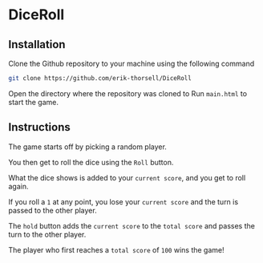 # DiceRoll

## Installation
Clone the Github repository to your machine using the following command
```bash
git clone https://github.com/erik-thorsell/DiceRoll
```
Open the directory where the repository was cloned to
Run `main.html` to start the game.

## Instructions
The game starts off by picking a random player.

You then get to roll the dice using the `Roll` button.

What the dice shows is added to your `current score`, and you get to roll again.

If you roll a `1` at any point, you lose your `current score` and the turn is passed to the other player.

The `hold` button adds the `current score` to the `total score` and passes the turn to the other player.


The player who first reaches a `total score` of `100` wins the game!
